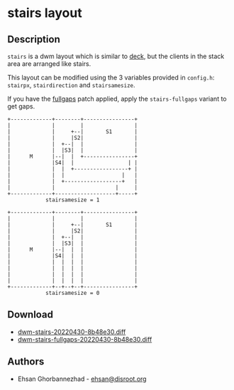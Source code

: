 stairs layout
=============

Description
-----------
`stairs` is a dwm layout which is similar to [deck](/patches/deck),
but the clients in the stack area are arranged like stairs.

This layout can be modified using the 3 variables provided in `config.h`:
`stairpx`, `stairdirection` and `stairsamesize`.

If you have the [fullgaps](/patches/fullgaps) patch applied,
apply the `stairs-fullgaps` variant to get gaps.

	+-------------+--------+----------------+
	|             |        |                |
	|             |     +--|       S1       |
	|             |     |S2|                |
	|             |  +--|  |                |
	|             |  |S3|  |                |
	|      M      |--|  |  +----------------+
	|             |S4|  |                 | |
	|             |  |  +-----------------+ |
	|             |  |                  |   |
	|             |  +------------------+   |
	|             |                   |     |
	+-------------+-------------------+-----+
	            stairsamesize = 1

	+-------------+--------+----------------+
	|             |        |                |
	|             |     +--|       S1       |
	|             |     |S2|                |
	|             |  +--|  |                |
	|             |  |S3|  |                |
	|      M      |--|  |  |                |
	|             |S4|  |  |                |
	|             |  |  |  |                |
	|             |  |  |  |                |
	|             |  |  |  |                |
	|             |  |  |  |                |
	+-------------+--+--+--+----------------+
	            stairsamesize = 0

Download
--------
* [dwm-stairs-20220430-8b48e30.diff](dwm-stairs-20220430-8b48e30.diff)
* [dwm-stairs-fullgaps-20220430-8b48e30.diff](dwm-stairs-fullgaps-20220430-8b48e30.diff)

Authors
-------
* Ehsan Ghorbannezhad - <ehsan@disroot.org>
